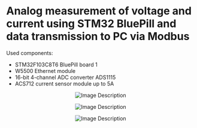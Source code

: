 # Analog measurement of voltage and current using STM32 BluePill and data transmission to PC via Modbus

Used components: 
- STM32F103C8T6 BluePill board 1
- W5500 Ethernet module
- 16-bit 4-channel ADC converter ADS1115
- ACS712 current sensor module up to 5A

<p align="center"> <img src="https://github.com/user-attachments/assets/9122564c-4113-4792-ad70-8de16ff8c0ce" alt="Image Description"> </p>
<p align="center"> <img src="https://github.com/user-attachments/assets/2d364382-944c-445e-a519-95be7f9d82c2" alt="Image Description"> </p>
<p align="center"> <img src="https://github.com/user-attachments/assets/a2d3a87f-d932-48fd-bf59-c5540f7866ae" alt="Image Description"> </p>

